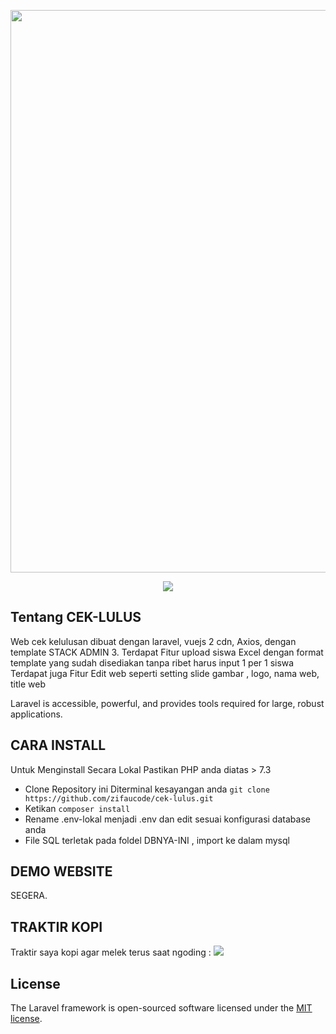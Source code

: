 <p align="center"><a href="https://github.com/zifaucode/cek-lulus" target="_blank"><img src="https://user-images.githubusercontent.com/33486013/164989084-586c08af-43ea-4f59-93dd-54f25f22c830.png" width="900"></a></p>

<p align="center">
<a href="https://trakteer.id/zifau"><img src="https://img.shields.io/static/v1?label=Trakteer&message=zifaucode&color=C02433"></a>
</p>

## Tentang CEK-LULUS

Web cek kelulusan dibuat dengan laravel, vuejs 2 cdn, Axios, dengan template STACK ADMIN 3.
Terdapat Fitur upload siswa Excel dengan format template yang sudah disediakan tanpa ribet harus input 1 per 1 siswa
Terdapat juga Fitur Edit web seperti setting slide gambar , logo, nama web, title web

Laravel is accessible, powerful, and provides tools required for large, robust applications.

## CARA INSTALL

Untuk Menginstall Secara Lokal Pastikan PHP anda diatas > 7.3
- Clone Repository ini Diterminal kesayangan anda `git clone https://github.com/zifaucode/cek-lulus.git`
- Ketikan `composer install`
- Rename .env-lokal menjadi .env dan edit sesuai konfigurasi database anda
- File SQL terletak pada foldel DBNYA-INI , import ke dalam mysql

## DEMO WEBSITE

SEGERA.

## TRAKTIR KOPI

Traktir saya kopi agar melek terus saat ngoding :      <a href="https://trakteer.id/zifau"><img src="https://img.shields.io/static/v1?label=Trakteer&message=zifaucode&color=C02433"></a>


## License

The Laravel framework is open-sourced software licensed under the [MIT license](https://opensource.org/licenses/MIT).
